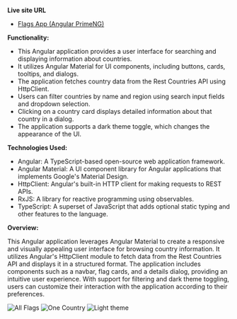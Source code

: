 **Live site URL**

- [Flags App (Angular PrimeNG)](https://flagzy.netlify.app/)

**Functionality:**

- This Angular application provides a user interface for searching and displaying information about countries.
- It utilizes Angular Material for UI components, including buttons, cards, tooltips, and dialogs.
- The application fetches country data from the Rest Countries API using HttpClient.
- Users can filter countries by name and region using search input fields and dropdown selection.
- Clicking on a country card displays detailed information about that country in a dialog.
- The application supports a dark theme toggle, which changes the appearance of the UI.

**Technologies Used:**

- Angular: A TypeScript-based open-source web application framework.
- Angular Material: A UI component library for Angular applications that implements Google's Material Design.
- HttpClient: Angular's built-in HTTP client for making requests to REST APIs.
- RxJS: A library for reactive programming using observables.
- TypeScript: A superset of JavaScript that adds optional static typing and other features to the language.

**Overview:**

This Angular application leverages Angular Material to create a responsive and visually appealing user interface for browsing country information. It utilizes Angular's HttpClient module to fetch data from the Rest Countries API and displays it in a structured format. The application includes components such as a navbar, flag cards, and a details dialog, providing an intuitive user experience. With support for filtering and dark theme toggling, users can customize their interaction with the application according to their preferences.

![All Flags](https://i.imgur.com/7slIZvt.png)
![One Country](https://i.imgur.com/Fx6GSg2.png)
![Light theme](https://i.imgur.com/fZPsOSh.png)
